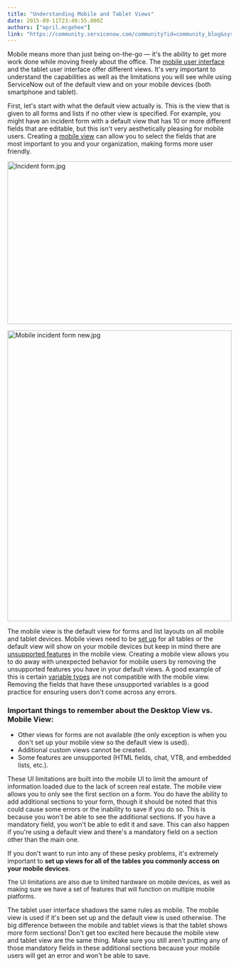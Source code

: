 ```yaml
---
title: "Understanding Mobile and Tablet Views"
date: 2015-09-11T23:49:55.000Z
authors: ["april.mcgehee"]
link: "https://community.servicenow.com/community?id=community_blog&sys_id=b4aca225dbd0dbc01dcaf3231f96197a"
---
```

<p>Mobile means more than just being on-the-go — it's the ability to get more work done while moving freely about the office. The <a title="ki.servicenow.com/index.php?title=Smartphone_Interface#gsc.tab=0" href="http://wiki.servicenow.com/index.php?title=Smartphone_Interface#gsc.tab=0">mobile user interface</a> and the tablet user interface offer different views. It's very important to understand the capabilities as well as the limitations you will see while using ServiceNow out of the default view and on your mobile devices (both smartphone and tablet).</p><p></p><p>First, let's start with what the default view actually is. This is the view that is given to all forms and lists if no other view is specified. For example, you might have an incident form with a default view that has 10 or more different fields that are editable, but this isn't very aesthetically pleasing for mobile users. Creating a <a title="i.service-now.com/kb_view.do?sysparm_article=KB0551074" href="https://hi.service-now.com/kb_view.do?sysparm_article=KB0551074">mobile view</a> can allow you to select the fields that are most important to you and your organization, making forms more user friendly.</p><p></p><p><img   alt="Incident form.jpg" class="image-0 jive-image" src="6f88a842db909304b322f4621f96199e.iix" style="height: 365px; width: 620px; display: block; margin-left: auto; margin-right: auto;"/></p><p><img   alt="Mobile incident form new.jpg" class="image-1 jive-image" height="652" src="f5e78402db9c5fc03eb27a9e0f961913.iix" style="height: 651.948387096774px; width: 504px; float: none; display: block; margin-left: auto; margin-right: auto;" width="504"/></p><p></p><p>The mobile view is the default view for forms and list layouts on all mobile and tablet devices. Mobile views need to be <a title="ki.servicenow.com/index.php?title=View_Management#Creating_Views" href="http://wiki.servicenow.com/index.php?title=View_Management#Creating_Views">set up</a> for all tables or the default view will show on your mobile devices but keep in mind there are <a title="ki.servicenow.com/index.php?title=Smartphone_Interface#Unsupported_Features" href="http://wiki.servicenow.com/index.php?title=Smartphone_Interface#Unsupported_Features">unsupported features</a> in the mobile view. Creating a mobile view allows you to do away with unexpected behavior for mobile users by removing the unsupported features you have in your default views. A good example of this is certain <a title="ki.servicenow.com/index.php?title=Variable_Types#gsc.tab=0" href="http://wiki.servicenow.com/index.php?title=Variable_Types#gsc.tab=0">variable types</a> are not compatible with the mobile view. Removing the fields that have these unsupported variables is a good practice for ensuring users don't come across any errors.</p><p></p><h3>Important things to remember about the Desktop View vs. Mobile View:</h3><ul><li>Other views for forms are not available (the only exception is when you don't set up your mobile view so the default view is used).</li><li>Additional custom views cannot be created.</li><li>Some features are unsupported (HTML fields, chat, VTB, and embedded lists, etc.).</li></ul><p></p><p>These UI limitations are built into the mobile UI to limit the amount of information loaded due to the lack of screen real estate. The mobile view allows you to only see the first section on a form. You do have the ability to add additional sections to your form, though it should be noted that this could cause some errors or the inability to save if you do so. This is because you won't be able to see the additional sections. If you have a mandatory field, you won't be able to edit it and save. This can also happen if you're using a default view and there's a mandatory field on a section other than the main one.</p><p></p><p>If you don't want to run into any of these pesky problems, it's extremely important to <strong>set up views for all of the tables you commonly access on your mobile devices</strong>.</p><p></p><p><span style="font-size: 13.3333330154419px;">The UI limitations are also due to limited hardware on mobile devices, as well as making sure we have a set of features that will function on multiple mobile platforms.</span></p><p></p><p>The tablet user interface shadows the same rules as mobile. The mobile view is used if it's been set up and the default view is used otherwise. The big difference between the mobile and tablet views is that the tablet shows more form sections! Don't get too excited here because the mobile view and tablet view are the same thing. Make sure you still aren't putting any of those mandatory fields in these additional sections because your mobile users will get an error and won't be able to save.</p><p></p><p><span style="line-height: 1.5em; font-size: 12pt; font-family: Cambria;"><strong><br/></strong></span></p>